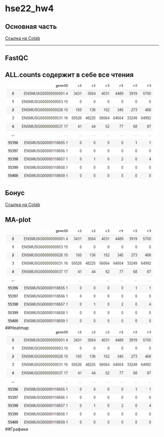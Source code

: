 # hse22_hw4
## Основная часть 
[Ссылка на Colab](https://colab.research.google.com/drive/1HW1J5uiKMBiLwVRoP0bNwPuVpuN45MI3?usp=sharing)

______
## FastQC
## ALL.counts содержит в себе все чтения
![](https://github.com/luuuuuuca/hse22_hw4/blob/main/All.counts.png)
## Бонус
[Ссылка на Colab](https://colab.research.google.com/drive/1wi4PC_Jka6HIpYUZMQLjGoiaRf23VfDk?usp=sharing)
## MA-plot
![](https://github.com/luuuuuuca/hse22_hw4/blob/main/All.counts.png)
##Heatmap
![](https://github.com/luuuuuuca/hse22_hw4/blob/main/All.counts.png)
##Графики
